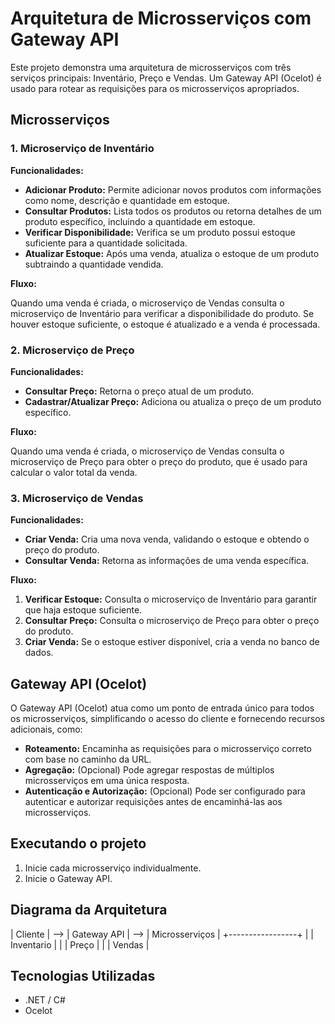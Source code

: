 # Arquitetura de Microsserviços com Gateway API

Este projeto demonstra uma arquitetura de microsserviços com três serviços principais: Inventário, Preço e Vendas. Um Gateway API (Ocelot) é usado para rotear as requisições para os microsserviços apropriados.

## Microsserviços

### 1. Microserviço de Inventário

**Funcionalidades:**

* **Adicionar Produto:** Permite adicionar novos produtos com informações como nome, descrição e quantidade em estoque.
* **Consultar Produtos:** Lista todos os produtos ou retorna detalhes de um produto específico, incluindo a quantidade em estoque.
* **Verificar Disponibilidade:** Verifica se um produto possui estoque suficiente para a quantidade solicitada.
* **Atualizar Estoque:** Após uma venda, atualiza o estoque de um produto subtraindo a quantidade vendida.

**Fluxo:**

Quando uma venda é criada, o microserviço de Vendas consulta o microserviço de Inventário para verificar a disponibilidade do produto. Se houver estoque suficiente, o estoque é atualizado e a venda é processada.

### 2. Microserviço de Preço

**Funcionalidades:**

* **Consultar Preço:** Retorna o preço atual de um produto.
* **Cadastrar/Atualizar Preço:** Adiciona ou atualiza o preço de um produto específico.

**Fluxo:**

Quando uma venda é criada, o microserviço de Vendas consulta o microserviço de Preço para obter o preço do produto, que é usado para calcular o valor total da venda.

### 3. Microserviço de Vendas

**Funcionalidades:**

* **Criar Venda:** Cria uma nova venda, validando o estoque e obtendo o preço do produto.
* **Consultar Venda:** Retorna as informações de uma venda específica.

**Fluxo:**

1. **Verificar Estoque:** Consulta o microserviço de Inventário para garantir que haja estoque suficiente.
2. **Consultar Preço:** Consulta o microserviço de Preço para obter o preço do produto.
3. **Criar Venda:** Se o estoque estiver disponível, cria a venda no banco de dados.

## Gateway API (Ocelot)

O Gateway API (Ocelot) atua como um ponto de entrada único para todos os microsserviços, simplificando o acesso do cliente e fornecendo recursos adicionais, como:

* **Roteamento:** Encaminha as requisições para o microsserviço correto com base no caminho da URL.
* **Agregação:** (Opcional) Pode agregar respostas de múltiplos microsserviços em uma única resposta.
* **Autenticação e Autorização:** (Opcional) Pode ser configurado para autenticar e autorizar requisições antes de encaminhá-las aos microsserviços.


## Executando o projeto

1. Inicie cada microsserviço individualmente.
2. Inicie o Gateway API.


## Diagrama da Arquitetura


| Cliente | --> | Gateway API | --> | Microsserviços |
+-----------------+
| | Inventario |
| | Preço |
| | Vendas |


## Tecnologias Utilizadas

* .NET / C#
* Ocelot
